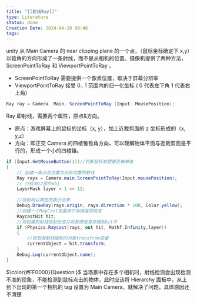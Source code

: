 ```yaml
---
title: "[[射线Ray]]"
type: Literature
status: done
Creation Date: 2024-04-28 09:48
tags:
---
```

unity 从 Main Camera 的 near clipping plane 的一个点，（鼠标坐标确定下 x,y）以锥角的方向形成了一条射线，而不是从相机的位置。摄像机提供了两种方法， ScreenPointToRay 和 ViewportPointToRay 。
- ScreenPointToRay 需要提供一个像素位置，取决于屏幕分辨率
- ViewportPointToRay 接受 0.. 1 范围内的归一化坐标 ( 0 代表左下角 1 代表右上角)
```c#
Ray ray = Camera. Main. ScreenPointToRay (Input. MousePosition);
```
Ray 即射线，需要两个属性，原点&方向。
- 原点：游戏屏幕上的鼠标的坐标（x, y），加上近裁剪面的 z 坐标形成的（x, y,z）
- 方向：即正交 Camera 的四棱锥锥角方向，可以理解物体平面与近裁剪面是平行的，形成一个小的四棱锥。
```c#
if (Input.GetMouseButton(1))//判断鼠标右键是否被单击
{
    // 创建一条点击位置为光标位置的射线
    Ray rays = Camera.main.ScreenPointToRay(Input.mousePosition);
    // 只检测12层的obj
    LayerMask layer = 1 << 12;
            
    //将射线以黄色的表示出来
    Debug.DrawRay(rays.origin, rays.direction * 100, Color.yellow);
    //创建一个RayCast变量用于存储返回信息
    RaycastHit hit;
    //将创建的射线投射出去并将反馈信息存储到hit中
    if (Physics.Raycast(rays, out hit, Mathf.Infinity,layer))
    {
        //获取被射线碰到的对象transfrom变量
        currentObject = hit.transform;
    }
    Debug.Log(currentObject.name);
}
```
$\color{#FF0000}{Question:}$  当场景中存在多个相机时，射线检测会出现检测不准的现象，不能检测到鼠标点击的物体，此时应该将 Hierarchy 面板中，从上到下出现的第一个相机的 tag 设置为 Main Camera，就解决了问题，具体原因还不清楚